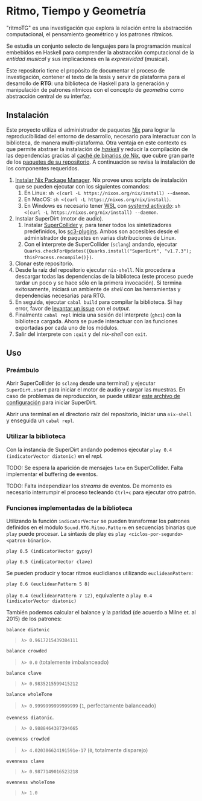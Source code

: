 # Ritmo, Tiempo y Geometría

"ritmoTG" es una investigación que explora la relación entre la abstracción computacional, el pensamiento geométrico y los patrones rítmicos.

Se estudia un conjunto selecto de lenguajes para la programación musical embebidos en Haskell para comprender la abstracción computacional de la _entidad musical_ y sus implicaciones en la _expresividad_ (musical).

Este repositorio tiene el propósito de documentar el proceso de investigación, contener el texto de la tesis y servir de plataforma para el desarrollo de **RTG**: una biblioteca de Haskell para la generación y manipulación de patrones rítmicos con el concepto de _geometría_ como abstracción central de su interfaz.

## Instalación

Este proyecto utiliza el administrador de paquetes [Nix](https://nixos.org/manual/nix/stable/) para lograr la reproducibilidad del entorno de desarrollo, necesario para interactuar con la biblioteca, de manera multi-plataforma. Otra ventaja en este contexto es que permite abstraer la instalación de [_haskell_](https://www.haskell.org/downloads/) y reducir la compilación de las dependencias gracias al [caché de binarios de Nix](https://cache.nixos.org), que cubre gran parte de los [paquetes de su repositorio](https://search.nixos.org/packages). A continuación se revisa la instalación de los componentes requeridos.

1. [Instalar Nix Package Manager](https://nixos.org/download). Nix provee unos scripts de instalación que se pueden ejecutar con los siguientes comandos:
   1. En Linux: `sh <(curl -L https://nixos.org/nix/install) --daemon`.
   1. En MacOS: `sh <(curl -L https://nixos.org/nix/install)`.
   1. En Windows es necesario tener [WSL](https://learn.microsoft.com/es-es/windows/wsl/install) con [systemd activado](https://devblogs.microsoft.com/commandline/systemd-support-is-now-available-in-wsl/): `sh <(curl -L https://nixos.org/nix/install) --daemon`.
1. Instalar SuperDirt (motor de audio).
   1. Instalar [SuperCollider](https://supercollider.github.io/downloads.html) y, para tener todos los sintetizadores predefinidos, los [sc3-plugins](https://supercollider.github.io/sc3-plugins/). Ambos son accesibles desde el administrador de paquetes en varias distribuciones de Linux.
   1. Con el interprete de SuperCollider (`sclang`) andando, ejecutar `Quarks.checkForUpdates({Quarks.install("SuperDirt", "v1.7.3"); thisProcess.recompile()})`.
1. Clonar este repositorio.
1. Desde la raíz del repositorio ejecutar `nix-shell`. Nix procedera a descargar todas las dependencias de la biblioteca (este proceso puede tardar un poco y se hace sólo en la primera invocación). Si termina exitosamente, iniciará un ambiente de _shell_ con las herramientas y dependencias necesarias para RTG.
1. En seguida, ejecutar `cabal build` para compilar la biblioteca. Si hay error, favor de [levantar un issue](https://github.com/ninioArtillero/ritmoTG/issues/new/choose) con el _output_.
1. Finalmente `cabal repl` inicia una sesión del interprete (`ghci`) con la biblioteca cargada. Ahora se puede interactuar con las funciones exportadas por cada uno de los módulos.
1. Salir del interprete con `:quit` y del _nix-shell_ con `exit`.

## Uso

### Preámbulo

Abrir SuperCollider (o `sclang` desde una terminal) y ejecutar `SuperDirt.start` para iniciar el motor de audio y cargar las muestras. En caso de problemas de reproducción, se puede utilizar [este archivo de configuración](https://raw.githubusercontent.com/musikinformatik/SuperDirt/develop/superdirt_startup.scd) para iniciar SuperDirt.

Abrir una terminal en el directorio raíz del repositorio, iniciar una `nix-shell` y enseguida un `cabal repl`.

### Utilizar la biblioteca

Con la instancia de SuperDirt andando podemos ejecutar `play 0.4 (indicatorVector diatonic)` en el _repl_.

TODO: Se espera la aparición de mensajes `late` en SuperCollider. Falta implementar el buffering  de eventos.

TODO: Falta independizar los _streams_ de eventos. De momento es necesario interrumpir el proceso tecleando `Ctrl+c` para ejecutar otro patrón.

### Funciones implementadas de la biblioteca

Utilizando la función `indicatorVector` se pueden transformar los patrones definidos en el módulo `Sound.RTG.Ritmo.Pattern` en secuencias binarias que `play` puede procesar. La sintaxis de play es `play <ciclos-por-segundo> <patron-binario>`.

`play 0.5 (indicatorVector gypsy)`

`play 0.5 (indicatorVector clave)`

Se pueden producir y tocar ritmos euclidianos utilizando `euclideanPattern`:

`play 0.6 (euclideanPattern 5 8)`

`play 0.4 (euclideanPattern 7 12)`, equivalente a `play 0.4 (indicatorVector diatonic)`

También podemos calcular el balance y la paridad (de acuerdo a Milne et. al 2015) de los patrones:

`balance diatonic`
> `λ> 0.9617215439384111`

`balance crowded`
> `λ> 0.0` (totalemente imbalanceado)

`balance clave`
> `λ> 0.9835215599415212`

`balance wholeTone`
> `λ> 0.9999999999999999` (`1`, perfectamente balanceado)

`evenness diatonic`.
> `λ> 0.9888464387394665`

`evenness crowded`
> `λ> 4.020306624191591e-17` (`0`, totalmente disparejo)

`evenness clave`
> `λ> 0.9877149016523218`

`evenness wholeTone`
> `λ> 1.0`
